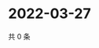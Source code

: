 # 2022-03-27

共 0 条

<!-- BEGIN WEIBO -->
<!-- 最后更新时间 Sun Mar 27 2022 15:13:48 GMT+0800 (China Standard Time) -->

<!-- END WEIBO -->
